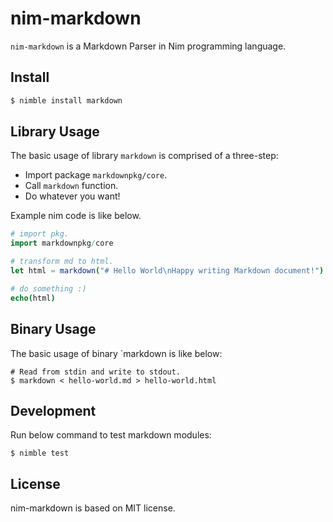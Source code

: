 # nim-markdown

`nim-markdown` is a Markdown Parser in Nim programming language.

## Install

```bash
$ nimble install markdown
```

## Library Usage

The basic usage of library `markdown` is comprised of a three-step:

* Import package `markdownpkg/core`.
* Call `markdown` function.
* Do whatever you want!

Example nim code is like below.

```nim
# import pkg.
import markdownpkg/core

# transform md to html.
let html = markdown("# Hello World\nHappy writing Markdown document!")

# do something :)
echo(html)
```

## Binary Usage

The basic usage of binary `markdown is like below:

```
# Read from stdin and write to stdout.
$ markdown < hello-world.md > hello-world.html
```

## Development

Run below command to test markdown modules:

```
$ nimble test
```

## License

nim-markdown is based on MIT license.
